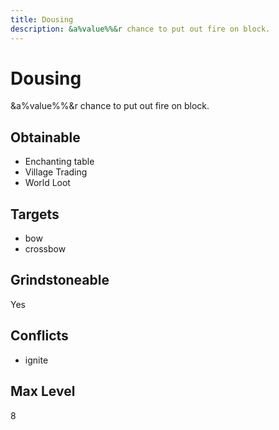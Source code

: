 ```yaml
---
title: Dousing
description: &a%value%%&r chance to put out fire on block.
---
```

# Dousing
&a%value%%&r chance to put out fire on block.
## Obtainable
- Enchanting table
- Village Trading
- World Loot
## Targets
- bow
 - crossbow
## Grindstoneable
Yes
## Conflicts
- ignite
## Max Level
8
